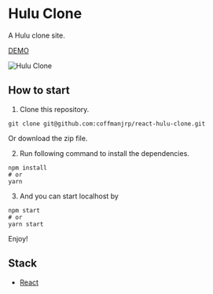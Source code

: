 # Hulu Clone

A Hulu clone site.

[DEMO](https://react-hulu-clone-nu.vercel.app/)

![Hulu Clone](https://res.cloudinary.com/coffmanjrp-dev/image/upload/v1643306197/coffmanjrp.io/hulu_clone_0902088058.png)

## How to start

1. Clone this repository.

```
git clone git@github.com:coffmanjrp/react-hulu-clone.git
```

Or download the zip file.

2. Run following command to install the dependencies.

```
npm install
# or
yarn
```

3. And you can start localhost by

```
npm start
# or
yarn start
```

Enjoy!

## Stack

- [React](https://reactjs.org/)
